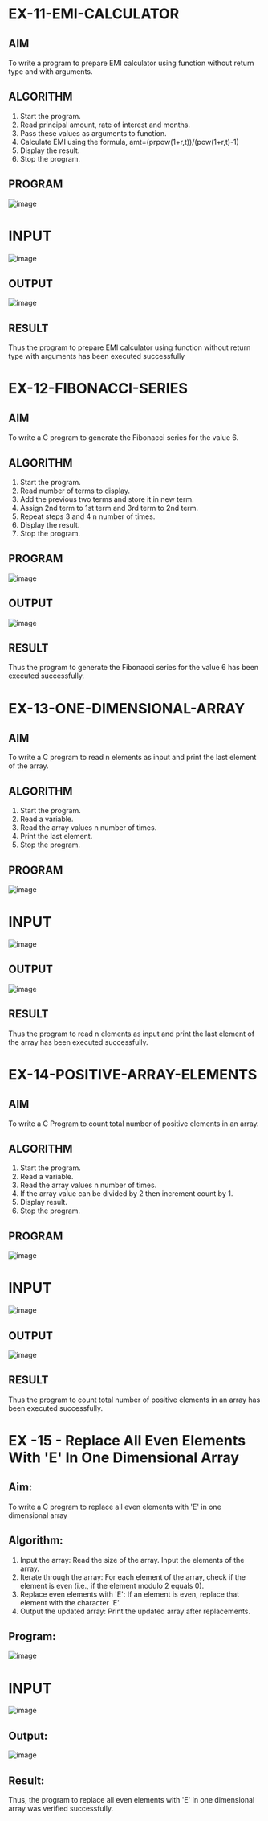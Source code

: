 # EX-11-EMI-CALCULATOR

## AIM

To write a program to prepare EMI calculator using function without return type and with arguments.

## ALGORITHM

1.	Start the program.
2.	Read principal amount, rate of interest and months.
3.	Pass these values as arguments to function.
4.	Calculate EMI using the formula, amt=(prpow(1+r,t))/(pow(1+r,t)-1)
5.	Display the result.
6.	Stop the program.

## PROGRAM
![image](https://github.com/user-attachments/assets/47b44815-13db-4e98-a257-0cf1910481a9)


# INPUT

![image](https://github.com/user-attachments/assets/4941f371-cfc7-45f4-88e3-37e45eb895fa)

## OUTPUT

![image](https://github.com/user-attachments/assets/9bcec3d8-a9f1-4532-ac85-32d7e5507020)




## RESULT

Thus the program to prepare EMI calculator using function without return type with arguments has been executed successfully
 
 


# EX-12-FIBONACCI-SERIES
## AIM
To write a C program to generate the Fibonacci series for the value 6.

## ALGORITHM
1.	Start the program.
2.	Read number of terms to display.
3.	Add the previous two terms and store it in new term.
4.	Assign 2nd term to 1st term and 3rd term to 2nd term.
5.	Repeat steps 3 and 4 n number of times.
6.	Display the result.
7.	Stop the program.

## PROGRAM

![image](https://github.com/user-attachments/assets/2c9531ce-dac7-499c-8594-064690559b35)



## OUTPUT


![image](https://github.com/user-attachments/assets/fa774da7-a639-4f29-a93c-ceb88234f93e)






## RESULT
Thus the program to generate the Fibonacci series for the value 6 has been executed successfully.
 
 


# EX-13-ONE-DIMENSIONAL-ARRAY
## AIM
To write a C program to read n elements as input and print the last element of the array.

## ALGORITHM
1.	Start the program.
2.	Read a variable.
3.	Read the array values n number of times.
4.	Print the last element.
5.	Stop the program.

## PROGRAM

![image](https://github.com/user-attachments/assets/3a9a4926-fa29-47e7-9678-eabdae8bdac0)

# INPUT
![image](https://github.com/user-attachments/assets/c3ef5af5-6ec1-4f83-8b66-74a5316a8be7)

## OUTPUT



![image](https://github.com/user-attachments/assets/7bbb9a4a-ab85-4422-aab6-04903809c9df)






## RESULT
Thus the program to read n elements as input and print the last element of the array has been executed successfully.
 
 


# EX-14-POSITIVE-ARRAY-ELEMENTS
## AIM
To write a C Program to count total number of positive elements in an array.

## ALGORITHM
1.	Start the program.
2.	Read a variable.
3.	Read the array values n number of times.
4.	If the array value can be divided by 2 then increment count by 1.
5.	Display result.
6.	Stop the program.

## PROGRAM
![image](https://github.com/user-attachments/assets/f5f4fe45-c18d-4149-860e-73675a9e4e14)

# INPUT
![image](https://github.com/user-attachments/assets/656f2f44-6881-4235-b127-b86cb565aad8)


## OUTPUT

![image](https://github.com/user-attachments/assets/3b180702-e0ff-4d62-99b5-bb8cad1509b5)




## RESULT
Thus the program to count total number of positive elements in an array has been executed successfully.





 
 


# EX -15 - Replace All Even Elements With 'E' In One Dimensional Array

## Aim:
To write a C program to replace all even elements with 'E' in one dimensional array

## Algorithm:
1.	Input the array:
  Read the size of the array.
  Input the elements of the array.
2.	Iterate through the array:
 	For each element of the array, check if the element is even (i.e., if the element modulo 2 equals 0).
3.	Replace even elements with 'E':
     If an element is even, replace that element with the character 'E'.
4.	Output the updated array:
 Print the updated array after replacements.

## Program:
![image](https://github.com/user-attachments/assets/70051c2e-3863-410d-8a28-99113379febc)

# INPUT
![image](https://github.com/user-attachments/assets/3e5dac5c-ff13-47e6-a259-954b2f6e6431)

## Output:
 
![image](https://github.com/user-attachments/assets/199b6d8a-0e2b-435f-9aa4-3dd48e1c90bb)


## Result:

Thus, the program to replace all even elements with 'E' in one dimensional array was verified successfully.



